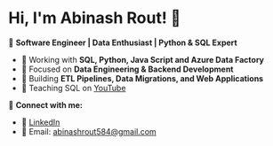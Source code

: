# Hi, I'm Abinash Rout! 👋

🚀 **Software Engineer | Data Enthusiast | Python & SQL Expert**

- 🔹 Working with **SQL, Python, Java Script and Azure Data Factory**
- 📌 Focused on **Data Engineering & Backend Development**
- 🎯 Building **ETL Pipelines, Data Migrations, and Web Applications**
- 📖 Teaching SQL on [YouTube](https://www.youtube.com/@abinashrout2043/videos)

🔗 **Connect with me:**  
- 💼 [LinkedIn](https://www.linkedin.com/in/abinashrout548/)  
- 📧 Email: abinashrout584@gmail.com  

